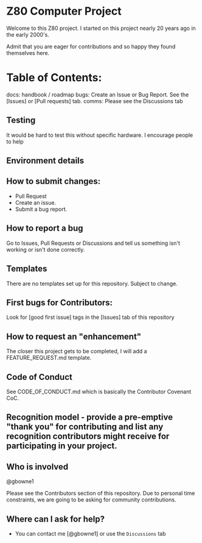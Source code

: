 # Z80 Computer Project

Welcome to this Z80 project.  I started on this project nearly 20 years ago in the early 2000's.

Admit that you are eager for contributions and so happy they found themselves here. 

# Table of Contents:

   docs: handbook / roadmap
   bugs: Create an Issue or Bug Report.  See the [Issues] or [Pull requests] tab.
   comms: Please see the Discussions tab
   
## Testing

It would be hard to test this without specific hardware.  I encourage people to help 

## Environment details

## How to submit changes: 

- Pull Request
- Create an issue.
- Submit a bug report.

## How to report a bug

Go to Issues, Pull Requests or Discussions and tell us something isn't working or isn't done correctly.

## Templates

There are no templates set up for this repository.  Subject to change.

## First bugs for Contributors: 

Look for [good first issue] tags in the [Issues] tab of this repository

## How to request an "enhancement" 

The closer this project gets to be completed, I will add a FEATURE_REQUEST.md template.

## Code of Conduct

See CODE_OF_CONDUCT.md which is basically the Contributor Covenant CoC.

## Recognition model - provide a pre-emptive "thank you" for contributing and list any recognition contributors might receive for participating in your project.

## Who is involved

@gbowne1

Please see the Contributors section of this repository.  Due to personal time constraints, we are going to be asking for community contributions.

## Where can I ask for help? 

- You can contact me [@gbowne1] or use the `Discussions` tab
